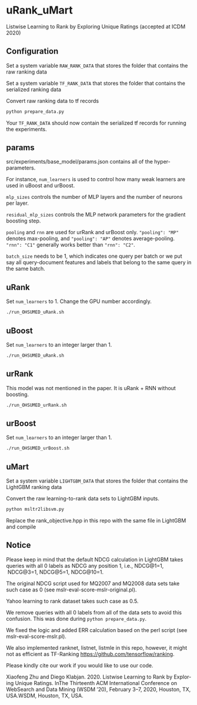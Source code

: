 # uRank_uMart
Listwise Learning to Rank by Exploring Unique Ratings (accepted at ICDM 2020)

## Configuration
Set a system variable `RAW_RANK_DATA` that stores the folder that contains the raw ranking data

Set a system variable `TF_RANK_DATA` that stores the folder that contains the serialized ranking data

Convert raw ranking data to tf records
```bash
python prepare_data.py
```

Your `TF_RANK_DATA` should now contain the serialized tf records for running the experiments.


## params
src/experiments/base_model/params.json contains all of the hyper-parameters.

For instance, `num_learners` is used to control how many weak learners are used in uBoost and urBoost. 

`mlp_sizes` controls the number of MLP layers and the number of neurons per layer.

`residual_mlp_sizes` controls the MLP network parameters for the gradient boosting step.

`pooling` and `rnn` are used for urRank and urBoost only. `"pooling": "MP"` denotes max-pooling, and `"pooling": "AP"` denotes average-pooling. `"rnn": "C1"` generally works better than `"rnn": "C2"`.

`batch_size` needs to be 1, which indicates one query per batch or we put say all query-document features and labels that belong to the same query in the same batch.

## uRank
Set `num_learners` to 1. Change the GPU number accordingly.

```bash
./run_OHSUMED_uRank.sh
```

## uBoost
Set `num_learners` to an integer larger than 1.

```bash
./run_OHSUMED_uRank.sh
```

## urRank
This model was not mentioned in the paper. It is uRank + RNN without boosting.

```bash
./run_OHSUMED_urRank.sh
```

## urBoost
Set `num_learners` to an integer larger than 1.

```bash
./run_OHSUMED_urBoost.sh
```

## uMart
Set a system variable `LIGHTGBM_DATA` that stores the folder that contains the LightGBM ranking data

Convert the raw learning-to-rank data sets to LightGBM inputs.

```bash
python msltr2libsvm.py
```

Replace the rank_objective.hpp in this repo with the same file in LightGBM and compile

## Notice
Please keep in mind that the default NDCG calculation in LightGBM takes queries with all 0 labels as NDCG any position 1, i.e., NDCG@1=1,  NDCG@3=1, NDCG@5=1, NDCG@10=1. 

The original NDCG script used for MQ2007 and MQ2008 data sets take such case as 0 (see mslr-eval-score-mslr-original.pl). 

Yahoo learning to rank dataset takes such case as 0.5. 

We remove queries with all 0 labels from all of the data sets to avoid this confusion. This was done during `python prepare_data.py`. 

We fixed the logic and added ERR calculation based on the perl script (see mslr-eval-score-mslr.pl).

We also implemented ranknet, listnet, listmle in this repo, however, it might not as efficient as TF-Ranking https://github.com/tensorflow/ranking.

Please kindly cite our work if you would like to use our code.

Xiaofeng Zhu and Diego Klabjan. 2020. Listwise Learning to Rank by Explor-ing Unique Ratings. InThe Thirteenth ACM International Conference on WebSearch and Data Mining (WSDM ’20), February 3–7, 2020, Houston, TX, USA.WSDM, Houston, TX, USA.